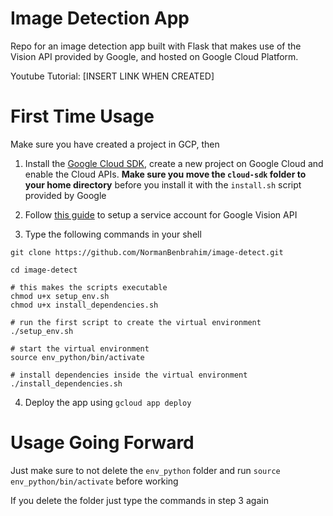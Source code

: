 # Image Detection App

Repo for an image detection app built with Flask that makes use of the Vision API provided by Google, and hosted on Google Cloud Platform.

Youtube Tutorial: [INSERT LINK WHEN CREATED]

# First Time Usage

Make sure you have created a project in GCP, then

1. Install the [Google Cloud SDK](https://cloud.google.com/sdk/docs/quickstarts), create a new project on Google Cloud and enable the Cloud APIs. **Make sure you move the `cloud-sdk` folder to your home directory** before you install it with the `install.sh` script provided by Google

2. Follow [this guide](https://www.notion.so/normandatascience/Setup-Service-Account-For-Google-Vision-API-0972a21b2ce44630b7aee1466eb2b613) to setup a service account for Google Vision API 

3. Type the following commands in your shell


```
git clone https://github.com/NormanBenbrahim/image-detect.git

cd image-detect

# this makes the scripts executable
chmod u+x setup_env.sh
chmod u+x install_dependencies.sh

# run the first script to create the virtual environment
./setup_env.sh

# start the virtual environment
source env_python/bin/activate

# install dependencies inside the virtual environment
./install_dependencies.sh
```

4. Deploy the app using `gcloud app deploy`

# Usage Going Forward

Just make sure to not delete the `env_python` folder and run `source env_python/bin/activate` before working

If you delete the folder just type the commands in step 3 again
